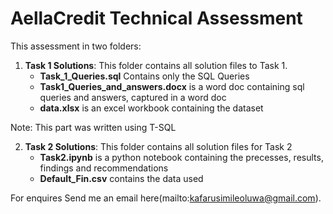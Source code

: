 # AellaCredit Technical Assessment
This assessment in two folders:
1. **Task 1 Solutions**: This folder contains all solution files to Task 1.
    - **Task_1_Queries.sql** Contains only the SQL Queries
    - **Task1_Queries_and_answers.docx** is a word doc containing sql queries and answers, captured in a word doc
    - **data.xlsx** is an excel workbook containing the dataset

Note: This part was written using T-SQL

2. **Task 2 Solutions**: This folder contains all solution files for Task 2
    - **Task2.ipynb** is a python notebook containing the precesses, results, findings and recommendations
    - **Default_Fin.csv** contains the data used


For enquires Send me an email here(mailto:kafarusimileoluwa@gmail.com).

